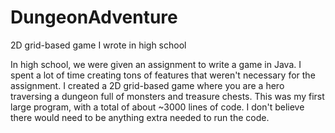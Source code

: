 # DungeonAdventure
2D grid-based game I wrote in high school

In high school, we were given an assignment to write a game in Java.  I spent a lot of time creating tons of features that weren't necessary for the assignment. I created a 2D grid-based game where you are a hero traversing a dungeon full of monsters and treasure chests.  This was my first large program, with a total of about ~3000 lines of code.  I don't believe there would need to be anything extra needed to run the code.  
